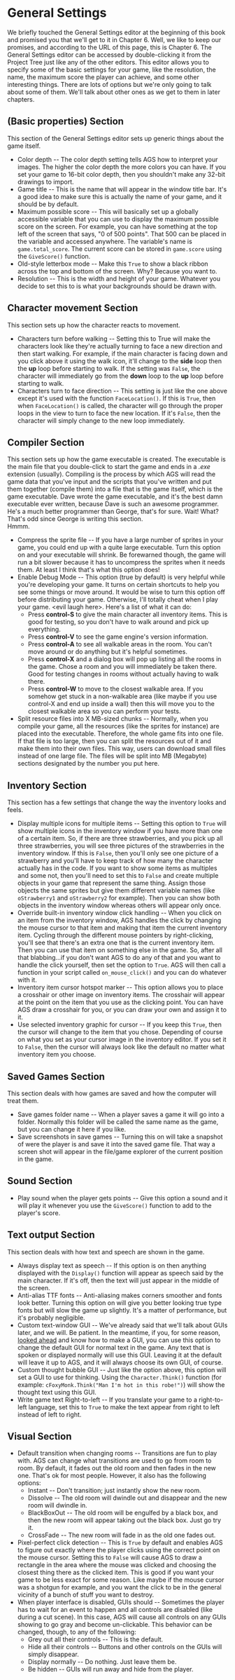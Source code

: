 # General Settings

We briefly touched the General Settings editor at the beginning of this book and promised you that we'll get to it in Chapter 6.  Well, we like to keep our promises, and according to the URL of this page, this is Chapter 6. The General Settings editor can be accessed by double-clicking it from the Project Tree just like any of the other editors.  This editor allows you to specify some of the basic settings for your game, like the resolution, the name, the maximum score the player can achieve, and some other interesting things.  There are lots of options but we're only going to talk about some of them.  We'll talk about other ones as we get to them in later chapters.

## (Basic properties) Section

This section of the General Settings editor sets up generic things about the game itself.
* Color depth -- The color depth setting tells AGS how to interpret your images. The higher the color depth the more colors you can have.  If you set your game to 16-bit color depth, then you shouldn't make any 32-bit drawings to import. 
* Game title -- This is the name that will appear in the window title bar.  It's a good idea to make sure this is actually the name of your game, and it should be by default.
* Maximum possible score -- This will basically set up a globally accessible variable that you can use to display the maximum possible score on the screen.  For example, you can have something at the top left of the screen that says, "0 of 500 points". That 500 can be placed in the variable and accessed anywhere.  The variable's name is `game.total_score`. The current score can be stored in `game.score` using the `GiveScore()` function.
* Old-style letterbox mode -- Make this `True` to show a black ribbon across the top and bottom of the screen.  Why? Because you want to.
* Resolution -- This is the width and height of your game.  Whatever you decide to set this to is what your backgrounds should be drawn with.

## Character movement Section

This section sets up how the character reacts to movement.
* Characters turn before walking -- Setting this to True will make the characters look like they're actually turning to face a new direction and then start walking.  For example, if the main character is facing down and you click above it using the walk icon, it'll change to the **side** loop then the **up** loop before starting to walk.  If the setting was `False`, the character will immediately go from the **down** loop to the **up** loop before starting to walk.
* Characters turn to face direction -- This setting is just like the one above except it's used with the function `FaceLocation()`. If this is `True`, then when `FaceLocation()` is called, the character will go through the proper loops in the view to turn to face the new location.  If it's `False`, then the character will simply change to the new loop immediately.

## Compiler Section

This section sets up how the game executable is created.  The executable is the main file that you double-click to start the game and ends in a *.exe* extension (usually). Compiling is the process by which AGS will read the game data that you've input and the scripts that you've written and put them together (compile them) into a file that is the game itself, which is the game executable. Dave wrote the game executable, and it's the best damn executable ever written, because Dave is such an awesome programmer.  He's a much better programmer than George, that's for sure.  Wait! What?  That's odd since George is writing this section.<br>Hmmm.
* Compress the sprite file -- If you have a large number of sprites in your game, you could end up with a quite large executable.  Turn this option on and your executable will shrink.  Be forewarned though, the game will run a bit slower because it has to uncompress the sprites when it needs them.  At least I think that's what this option does!
* Enable Debug Mode -- This option (true by default) is very helpful while you're developing your game.  It turns on certain shortcuts to help you see some things or move around. It would be wise to turn this option off before distributing your game. Otherwise, I'll totally cheat when I play your game. &lt;evil laugh here&gt;.  Here's a list of what it can do:
   * Press **control-S** to give the main character all inventory items.  This is good for testing, so you don't have to walk around and pick up everything.
   * Press **control-V** to see the game engine's version information.
   * Press **control-A** to see all walkable areas in the room.  You can't move around or do anything but it's helpful sometimes.
   * Press **control-X** and a dialog box will pop up listing all the rooms in the game.  Chose a room and you will immediately be taken there.  Good for testing changes in rooms without actually having to walk there.
   * Press **control-W** to move to the closest walkable area.  If you somehow get stuck in a non-walkable area (like maybe if you use control-X and end up inside a wall) then this will move you to the closest walkable area so you can perform your tests.
* Split resource files into X MB-sized chunks -- Normally, when you compile your game, all the resources (like the sprites for instance) are placed into the executable.  Therefore, the whole game fits into one file.  If that file is too large, then you can split the resources out of it and make them into their own files.  This way, users can download small files instead of one large file.  The files will be split into MB (Megabyte) sections designated by the number you put here.

## Inventory Section

This section has a few settings that change the way the inventory looks and feels.
* Display multiple icons for multiple items -- Setting this option to `True` will show multiple icons in the inventory window if you have more than one of a certain item.  So, if there are three strawberries, and you pick up all three strawberries, you will see three pictures of the strawberries in the inventory window.  If this is `False`, then you'll only see one picture of a strawberry and you'll have to keep track of how many the character actually has in the code. If you want to show some items as multiples and some not, then you'll need to set this to `False` and create multiple objects in your game that represent the same thing.  Assign those objects the same sprites but give them different variable names (like `oStrawberry1` and `oStrawberry2` for example).  Then you can show both objects in the inventory window whereas others will appear only once.
* Override built-in inventory window click handling -- When you click on an item from the inventory window, AGS handles the click by changing the mouse cursor to that item and making that item the current inventory item.  Cycling through the different mouse pointers by right-clicking, you'll see that there's an extra one that is the current inventory item.  Then you can use that item on something else in the game.  So, after all that blabbing...if you don't want AGS to do any of that and you want to handle the click yourself, then set the option to `True`.  AGS will then call a function in your script called `on_mouse_click()` and you can do whatever with it.
* Inventory item cursor hotspot marker -- This option allows you to place a crosshair or other image on inventory items.  The crosshair will appear at the point on the item that you use as the clicking point.  You can have AGS draw a crosshair for you, or you can draw your own and assign it to it.
* Use selected inventory graphic for cursor -- If you keep this `True`, then the cursor will change to the item that you chose.  Depending of course on what you set as your cursor image in the inventory editor.  If you set it to `False`, then the cursor will always look like the default no matter what inventory item you choose.

## Saved Games Section

This section deals with how games are saved and how the computer will treat them.
* Save games folder name -- When a player saves a game it will go into a folder. Normally this folder will be called the same name as the game, but you can change it here if you like.
* Save screenshots in save games -- Turning this on will take a snapshot of were the player is and save it into the saved game file.  That way a screen shot will appear in the file/game explorer of the current position in the game.

## Sound Section

* Play sound when the player gets points -- Give this option a sound and it will play it whenever you use the `GiveScore()` function to add to the player's score.

## Text output Section

This section deals with how text and speech are shown in the game.
* Always display text as speech -- If this option is on then anything displayed with the `Display()` function will appear as speech said by the main character. If it's off, then the text will just appear in the middle of the screen. 
* Anti-alias TTF fonts -- Anti-aliasing makes corners smoother and fonts look better.  Turning this option on will give you better looking true type fonts but will slow the game up slightly.  It's a matter of performance, but it's probably negligible.
* Custom text-window GUI -- We've already said that we'll talk about GUIs later, and we will.  Be patient.  In the meantime, if you, for some reason, [looked ahead](../../part2/chapter8/text_parser.html) and know how to make a GUI, you can use this option to change the default GUI for normal text in the game.  Any text that is spoken or displayed normally will use this GUI.  Leaving it at the default will leave it up to AGS, and it will always choose its own GUI, of course.
* Custom thought bubble GUI -- Just like the option above, this option will set a GUI to use for thinking.  Using the `Character.Think()` function (for example: `cFoxyMonk.Think("Man I'm hot in this robe!")`) will show the thought text using this GUI.
* Write game text Right-to-left -- If you translate your game to a right-to-left language, set this to `True` to make the text appear from right to left instead of left to right.

## Visual Section

* Default transition when changing rooms -- Transitions are fun to play with. AGS can change what transitions are used to go from room to room.  By default, it fades out the old room and then fades in the new one.  That's ok for most people.  However, it also has the following options:
   * Instant -- Don't transition; just instantly show the new room.
   * Dissolve -- The old room will dwindle out and disappear and the new room will dwindle in.
   * BlackBoxOut -- The old room will be engulfed by a black box, and then the new room will appear taking out the black box.  Just go try it.
   * CrossFade -- The new room will fade in as the old one fades out.
* Pixel-perfect click detection -- This is `True` by default and enables AGS to figure out exactly where the player clicks using the correct point on the mouse cursor.  Setting this to `False` will cause AGS to draw a rectangle in the area where the mouse was clicked and choosing the closest thing there as the clicked item.  This is good if you want your game to be less exact for some reason.  Like maybe if the mouse cursor was a shotgun for example, and you want the click to be in the general vicinity of a bunch of stuff you want to destroy.
* When player interface is disabled, GUIs should -- Sometimes the player has to wait for an event to happen and all controls are disabled (like during a cut scene).  In this case, AGS will cause all controls on any GUIs showing to go gray and become un-clickable.  This behavior can be changed, though, to any of the following:
   * Grey out all their controls -- This is the default.
   * Hide all their controls -- Buttons and other controls on the GUIs will simply disappear.
   * Display normally -- Do nothing.  Just leave them be.
   * Be hidden -- GUIs will run away and hide from the player.



